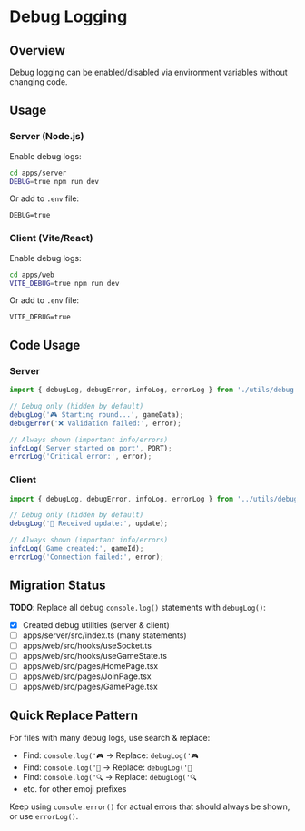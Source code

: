 # Debug Logging

## Overview

Debug logging can be enabled/disabled via environment variables without changing code.

## Usage

### Server (Node.js)

Enable debug logs:
```bash
cd apps/server
DEBUG=true npm run dev
```

Or add to `.env` file:
```
DEBUG=true
```

### Client (Vite/React)

Enable debug logs:
```bash
cd apps/web
VITE_DEBUG=true npm run dev
```

Or add to `.env` file:
```
VITE_DEBUG=true
```

## Code Usage

### Server
```typescript
import { debugLog, debugError, infoLog, errorLog } from './utils/debug';

// Debug only (hidden by default)
debugLog('🎮 Starting round...', gameData);
debugError('❌ Validation failed:', error);

// Always shown (important info/errors)
infoLog('Server started on port', PORT);
errorLog('Critical error:', error);
```

### Client
```typescript
import { debugLog, debugError, infoLog, errorLog } from '../utils/debug';

// Debug only (hidden by default)
debugLog('📡 Received update:', update);

// Always shown (important info/errors)
infoLog('Game created:', gameId);
errorLog('Connection failed:', error);
```

## Migration Status

**TODO**: Replace all debug `console.log()` statements with `debugLog()`:
- [x] Created debug utilities (server & client)
- [ ] apps/server/src/index.ts (many statements)
- [ ] apps/web/src/hooks/useSocket.ts
- [ ] apps/web/src/hooks/useGameState.ts  
- [ ] apps/web/src/pages/HomePage.tsx
- [ ] apps/web/src/pages/JoinPage.tsx
- [ ] apps/web/src/pages/GamePage.tsx

## Quick Replace Pattern

For files with many debug logs, use search & replace:
- Find: `console.log('🎮` → Replace: `debugLog('🎮`
- Find: `console.log('📡` → Replace: `debugLog('📡`
- Find: `console.log('🔍` → Replace: `debugLog('🔍`
- etc. for other emoji prefixes

Keep using `console.error()` for actual errors that should always be shown, or use `errorLog()`.


